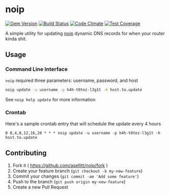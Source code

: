 # noip

[![Gem Version](https://badge.fury.io/rb/noip.svg)](http://badge.fury.io/rb/noip)
[![Build Status](https://travis-ci.org/asellitt/noip.svg?branch=master)](https://travis-ci.org/asellitt/noip)
[![Code Climate](https://codeclimate.com/github/asellitt/noip/badges/gpa.svg)](https://codeclimate.com/github/asellitt/noip)
[![Test Coverage](https://codeclimate.com/github/asellitt/noip/badges/coverage.svg)](https://codeclimate.com/github/asellitt/noip/coverage)

A simple utility for updating [noip](https://www.noip.com/integrate/request)
dynamic DNS records for when your router kinda shit.

## Usage

### Command Line Interface 

`noip` required three parameters: username, password, and host

```bash
noip update -u username -p h4h-t0tez-l3g1t -h host.to.update
```

See `noip help update` for more information

### Crontab

Here's a sample crontab entry that will schedule the update every 4 hours

```crontab
0 0,4,8,12,16,20 * * * noip update -u username -p h4h-t0tez-l3g1t -h host.to.update
```

## Contributing

1. Fork it ( https://github.com/asellitt/noip/fork )
2. Create your feature branch (`git checkout -b my-new-feature`)
3. Commit your changes (`git commit -am 'Add some feature'`)
4. Push to the branch (`git push origin my-new-feature`)
5. Create a new Pull Request
